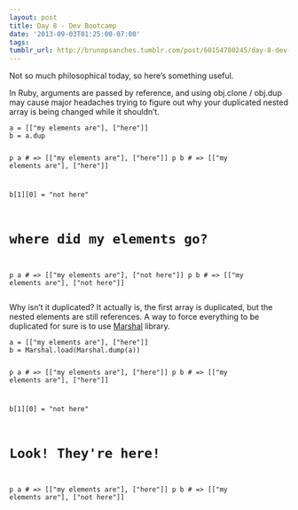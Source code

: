 ```yaml
---
layout: post
title: Day 8 - Dev Bootcamp
date: '2013-09-03T01:25:00-07:00'
tags: 
tumblr_url: http://brunopsanches.tumblr.com/post/60154780245/day-8-dev-bootcamp
---
```

<p>Not so much philosophical today, so here&#8217;s something useful.</p>
<p>In Ruby, arguments are passed by reference, and using obj.clone / obj.dup may cause major headaches trying to figure out why your duplicated nested array is being changed while it shouldn&#8217;t.</p>
<pre class="prettyprint"><code>a = [["my elements are"], ["here"]]
b = a.dup

p a # =&gt; [["my elements are"], ["here"]]
p b # =&gt; [["my elements are"], ["here"]]

b[1][0] = "not here"

# where did my elements go?
p a # =&gt; [["my elements are"], ["not here"]]
p b # =&gt; [["my elements are"], ["not here"]]</code></pre>
<p>Why isn&#8217;t it duplicated? It actually is, the first array is duplicated, but the nested elements are still references. A way to force everything to be duplicated for sure is to use <a class="vt-p" href="http://www.ruby-doc.org/core-1.9.3/Marshal.html">Marshal</a> library.</p>
<pre class="prettyprint"><code>a = [["my elements are"], ["here"]]
b = Marshal.load(Marshal.dump(a))

p a # =&gt; [["my elements are"], ["here"]]
p b # =&gt; [["my elements are"], ["here"]]

b[1][0] = "not here"

# Look! They're here!
p a # =&gt; [["my elements are"], ["here"]]
p b # =&gt; [["my elements are"], ["not here"]]</code></pre>
